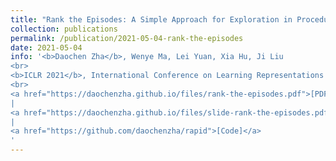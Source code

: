 ```yaml
---
title: "Rank the Episodes: A Simple Approach for Exploration in Procedurally-Generated Environments "
collection: publications
permalink: /publication/2021-05-04-rank-the-episodes
date: 2021-05-04
info: '<b>Daochen Zha</b>, Wenye Ma, Lei Yuan, Xia Hu, Ji Liu
<br>
<b>ICLR 2021</b>, International Conference on Learning Representations
<br>
<a href="https://daochenzha.github.io/files/rank-the-episodes.pdf">[PDF]</a>
|
<a href="https://daochenzha.github.io/files/slide-rank-the-episodes.pdf">[Slide]</a>
|
<a href="https://github.com/daochenzha/rapid">[Code]</a>
'
---
```

